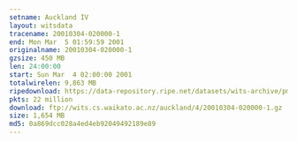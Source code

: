 ```yaml
---
setname: Auckland IV
layout: witsdata
tracename: 20010304-020000-1
end: Mon Mar  5 01:59:59 2001
originalname: 20010304-020000-1
gzsize: 450 MB
len: 24:00:00
start: Sun Mar  4 02:00:00 2001
totalwirelen: 9,863 MB
ripedownload: https://data-repository.ripe.net/datasets/wits-archive/pma/long/auck/4//20010304-020000-1.gz
pkts: 22 million
download: ftp://wits.cs.waikato.ac.nz/auckland/4/20010304-020000-1.gz
size: 1,654 MB
md5: 0a869dcc028a4ed4eb92049492189e89
---
```

